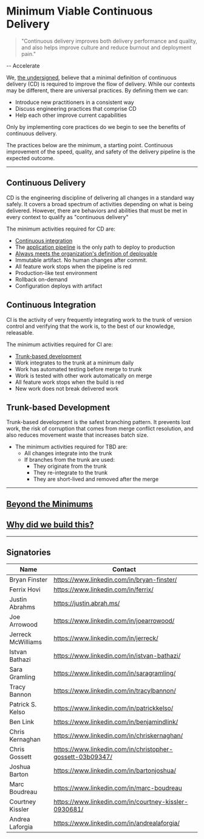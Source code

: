 # Minimum Viable Continuous Delivery

> "Continuous delivery improves both delivery performance and quality, and also helps improve culture and reduce burnout and deployment pain."

-- Accelerate

We, [the undersigned](#signatories), believe that a minimal definition of continuous delivery (CD)  is required to improve the flow of delivery. While our
contexts may be different, there are universal practices. By defining them we can:

- Introduce new practitioners in a consistent way
- Discuss engineering practices that comprise CD
- Help each other improve current capabilities

Only by implementing core practices do we begin to see the benefits of continuous delivery.

The practices below are the minimum, a starting point. Continuous improvement of the speed, quality, and safety of the delivery pipeline is the expected outcome.

---

## Continuous Delivery

CD is the engineering discipline of delivering all changes in a standard way safely. It covers a broad spectrum of activities depending on what is being delivered. However, there are behaviors and abilities that must be met in every context to qualify as "continuous delivery"

The minimum activities required for CD are:

- [Continuous integration](#continuous-integration)
- The [application pipeline](https://www.informit.com/articles/article.aspx?p=1621865&seqNum=2#:~:text=%EE%94%80Buy-,What%20Is%20a%20Deployment%20Pipeline%3F,-At%20an%20abstract) is the only path to deploy to production
- [Always meets the organization's definition of deployable](https://www.youtube.com/watch?v=bHKHdp4H-8w)
- Immutable artifact. No human changes after commit.
- All feature work stops when the pipeline is red
- Production-like test environment
- Rollback on-demand
- Configuration deploys with artifact

## Continuous Integration

CI is the activity of very frequently integrating work to the trunk of version control and verifying that the work is, to the best of our knowledge, releasable.

The minimum activities required for CI are:

- [Trunk-based development](#trunk-based-development)
- Work integrates to the trunk at a minimum daily
- Work has automated testing before merge to trunk
- Work is tested with other work automatically on merge
- All feature work stops when the build is red
- New work does not break delivered work

## Trunk-based Development

Trunk-based development is the safest branching pattern. It prevents lost work, the risk of corruption that comes from merge conflict resolution, and also reduces movement waste that increases batch size.

- The minimum activities required for TBD are:
  - All changes integrate into the trunk
  - If branches from the trunk are used:
    - They originate from the trunk
    - They re-integrate to the trunk
    - They are short-lived and removed after the merge

---

## [Beyond the Minimums](./references.md)

## [Why did we build this?](./faq.md)

---

## Signatories

| Name               | Contact                                                     |
|--------------------|-------------------------------------------------------------|
| Bryan Finster      | <https://www.linkedin.com/in/bryan-finster/>                |
| Ferrix Hovi        | <https://www.linkedin.com/in/ferrix/>                       |
| Justin Abrahms     | <https://justin.abrah.ms/>                                  |
| Joe Arrowood       | <https://www.linkedin.com/in/joearrowood/>                  |
| Jerreck McWilliams | <https://www.linkedin.com/in/jerreck/>                      |
| Istvan Bathazi     | <https://www.linkedin.com/in/istvan-bathazi/>               |
| Sara Gramling      | <https://www.linkedin.com/in/saragramling/>                 |
| Tracy Bannon       | <https://www.linkedin.com/in/tracylbannon/>                 |
| Patrick S. Kelso   | <https://www.linkedin.com/in/patrickkelso/>                 |
| Ben Link           | <https://www.linkedin.com/in/benjamindlink/>                |
| Chris Kernaghan    | <https://www.linkedin.com/in/chriskernaghan/>               |
| Chris Gossett      | <https://www.linkedin.com/in/christopher-gossett-03b09347/> |
| Joshua Barton      | <https://www.linkedin.com/in/bartonjoshua/>                 |
| Marc Boudreau      | <https://www.linkedin.com/in/marc-boudreau>                 |
| Courtney Kissler   | <https://www.linkedin.com/in/courtney-kissler-0930681/>     |
| Andrea Laforgia    | <https://www.linkedin.com/in/andrealaforgia/>               |
